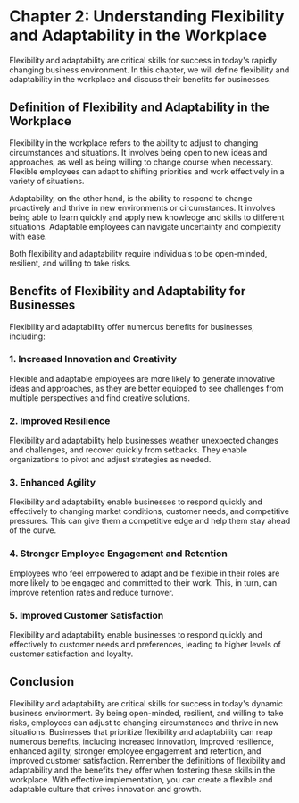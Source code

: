 Chapter 2: Understanding Flexibility and Adaptability in the Workplace
======================================================================

Flexibility and adaptability are critical skills for success in today's rapidly changing business environment. In this chapter, we will define flexibility and adaptability in the workplace and discuss their benefits for businesses.

Definition of Flexibility and Adaptability in the Workplace
-----------------------------------------------------------

Flexibility in the workplace refers to the ability to adjust to changing circumstances and situations. It involves being open to new ideas and approaches, as well as being willing to change course when necessary. Flexible employees can adapt to shifting priorities and work effectively in a variety of situations.

Adaptability, on the other hand, is the ability to respond to change proactively and thrive in new environments or circumstances. It involves being able to learn quickly and apply new knowledge and skills to different situations. Adaptable employees can navigate uncertainty and complexity with ease.

Both flexibility and adaptability require individuals to be open-minded, resilient, and willing to take risks.

Benefits of Flexibility and Adaptability for Businesses
-------------------------------------------------------

Flexibility and adaptability offer numerous benefits for businesses, including:

### 1. Increased Innovation and Creativity

Flexible and adaptable employees are more likely to generate innovative ideas and approaches, as they are better equipped to see challenges from multiple perspectives and find creative solutions.

### 2. Improved Resilience

Flexibility and adaptability help businesses weather unexpected changes and challenges, and recover quickly from setbacks. They enable organizations to pivot and adjust strategies as needed.

### 3. Enhanced Agility

Flexibility and adaptability enable businesses to respond quickly and effectively to changing market conditions, customer needs, and competitive pressures. This can give them a competitive edge and help them stay ahead of the curve.

### 4. Stronger Employee Engagement and Retention

Employees who feel empowered to adapt and be flexible in their roles are more likely to be engaged and committed to their work. This, in turn, can improve retention rates and reduce turnover.

### 5. Improved Customer Satisfaction

Flexibility and adaptability enable businesses to respond quickly and effectively to customer needs and preferences, leading to higher levels of customer satisfaction and loyalty.

Conclusion
----------

Flexibility and adaptability are critical skills for success in today's dynamic business environment. By being open-minded, resilient, and willing to take risks, employees can adjust to changing circumstances and thrive in new situations. Businesses that prioritize flexibility and adaptability can reap numerous benefits, including increased innovation, improved resilience, enhanced agility, stronger employee engagement and retention, and improved customer satisfaction. Remember the definitions of flexibility and adaptability and the benefits they offer when fostering these skills in the workplace. With effective implementation, you can create a flexible and adaptable culture that drives innovation and growth.

